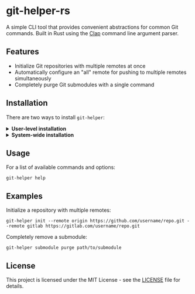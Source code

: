 # git-helper-rs

A simple CLI tool that provides convenient abstractions for common Git commands. Built in Rust using the [Clap](https://github.com/clap-rs/clap) command line argument parser.

## Features

- Initialize Git repositories with multiple remotes at once
- Automatically configure an "all" remote for pushing to multiple remotes simultaneously
- Completely purge Git submodules with a single command

## Installation

There are two ways to install `git-helper`:

<details>
<summary><b>User-level installation</b></summary>

Install the binary to your Cargo bin directory:

```bash
just install
```

Note: Make sure Cargo's bin directory is part of your PATH, you'll need to do that to run git-helper from anywhere.

</details>
<details>
<summary><b>System-wide installation</b></summary>

Install the binary to /usr/local/bin (requires sudo):

```bash
just install-system
```

This method makes the binary available to all users on the system.

</details>

## Usage

For a list of available commands and options:

```
git-helper help
```

## Examples

Initialize a repository with multiple remotes:
```
git-helper init --remote origin https://github.com/username/repo.git --remote gitlab https://gitlab.com/username/repo.git
```

Completely remove a submodule:
```
git-helper submodule purge path/to/submodule
```

## License

This project is licensed under the MIT License - see the [LICENSE](LICENSE) file for details.